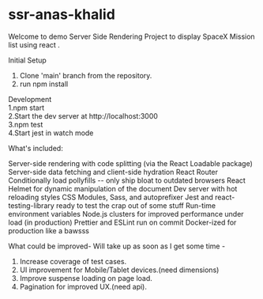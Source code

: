 # ssr-anas-khalid
Welcome to demo Server Side Rendering Project to display SpaceX Mission list using react .

Initial Setup

1. Clone 'main' branch from the repository.
2. run npm install

Development                        
1.npm start                            
2.Start the dev server at http://localhost:3000          
3.npm test          
4.Start jest in watch mode             

What's included:

Server-side rendering with code splitting (via the React Loadable package)
Server-side data fetching and client-side hydration
React Router
Conditionally load pollyfills -- only ship bloat to outdated browsers
React Helmet for dynamic manipulation of the document <head />
Dev server with hot reloading styles
CSS Modules, Sass, and autoprefixer
Jest and react-testing-library ready to test the crap out of some stuff
Run-time environment variables
Node.js clusters for improved performance under load (in production)
Prettier and ESLint run on commit
Docker-ized for production like a bawsss


What could be improved- Will take up as soon as I get some time -
1. Increase coverage of test cases.
2. UI improvement for Mobile/Tablet devices.(need dimensions)
3. Improve suspense loading on page load.
4. Pagination for improved UX.(need api).
